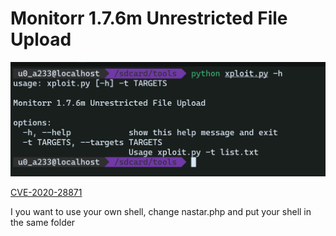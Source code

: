 # Monitorr 1.7.6m Unrestricted File Upload

![Usage](https://raw.githubusercontent.com/nastar-id/Monitorr-File-Upload/main/Screenshot_20220907-034333~2.png)

[CVE-2020-28871](https://cve.mitre.org/cgi-bin/cvename.cgi?name=2020-28871)

I you want to use your own shell, change nastar.php and put your shell in the same folder
